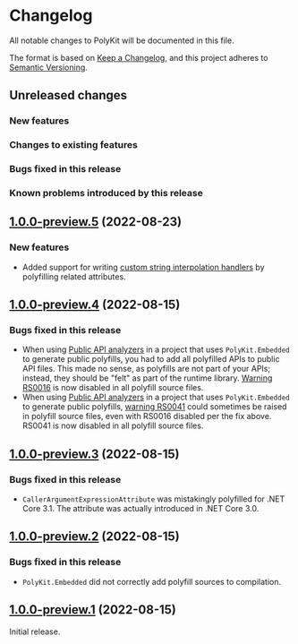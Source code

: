 # Changelog

All notable changes to PolyKit will be documented in this file.

The format is based on [Keep a Changelog](https://keepachangelog.com/en/1.0.0/),
and this project adheres to [Semantic Versioning](https://semver.org/spec/v2.0.0.html).

## Unreleased changes

### New features

### Changes to existing features

### Bugs fixed in this release

### Known problems introduced by this release

## [1.0.0-preview.5](https://github.com/Buildvana/PolyKit/releases/tag/1.0.0-preview.5) (2022-08-23)

### New features

- Added support for writing [custom string interpolation handlers](https://docs.microsoft.com/en-us/dotnet/csharp/whats-new/tutorials/interpolated-string-handler) by polyfilling related attributes.

## [1.0.0-preview.4](https://github.com/Buildvana/PolyKit/releases/tag/1.0.0-preview.4) (2022-08-15)

### Bugs fixed in this release

- When using [Public API analyzers](https://github.com/dotnet/roslyn-analyzers/blob/main/src/PublicApiAnalyzers/PublicApiAnalyzers.Help.md) in a project that uses `PolyKit.Embedded` to generate public polyfills, you had to add all polyfilled APIs to public API files. This made no sense, as polyfills are not part of your APIs; instead, they should be "felt" as part of the runtime library. [Warning RS0016](https://github.com/dotnet/roslyn-analyzers/blob/main/src/PublicApiAnalyzers/Microsoft.CodeAnalysis.PublicApiAnalyzers.md#rs0016-add-public-types-and-members-to-the-declared-api) is now disabled in all polyfill source files.
- When using [Public API analyzers](https://github.com/dotnet/roslyn-analyzers/blob/main/src/PublicApiAnalyzers/PublicApiAnalyzers.Help.md) in a project that uses `PolyKit.Embedded` to generate public polyfills, [warning RS0041](https://github.com/dotnet/roslyn-analyzers/blob/main/src/PublicApiAnalyzers/Microsoft.CodeAnalysis.PublicApiAnalyzers.md#rs0041-public-members-should-not-use-oblivious-types) could sometimes be raised in polyfill source files, even with RS0016 disabled per the fix above. RS0041 is now disabled in all polyfill source files.

## [1.0.0-preview.3](https://github.com/Buildvana/PolyKit/releases/tag/1.0.0-preview.3) (2022-08-15)

### Bugs fixed in this release

- `CallerArgumentExpressionAttribute` was mistakingly polyfilled for .NET Core 3.1. The attribute was actually introduced in .NET Core 3.0.

## [1.0.0-preview.2](https://github.com/Buildvana/PolyKit/releases/tag/1.0.0-preview.2) (2022-08-15)

### Bugs fixed in this release

- `PolyKit.Embedded` did not correctly add polyfill sources to compilation.

## [1.0.0-preview.1](https://github.com/Buildvana/PolyKit/releases/tag/1.0.0-preview.1) (2022-08-15)

Initial release.
